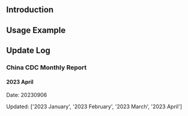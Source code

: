## Introduction


## Usage Example







## Update Log

### China CDC Monthly Report

#### 2023 April

Date: 20230906

Updated: ['2023 January', '2023 February', '2023 March', '2023 April']
